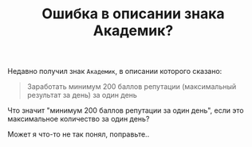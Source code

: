 ﻿---
title: "Ошибка в описании знака Академик?"
se.owner.user_id: 343345
se.owner.display_name: "finally"
se.owner.link: "https://ru.meta.stackoverflow.com/users/343345/finally"
se.link: "https://ru.meta.stackoverflow.com/questions/10040/%d0%9e%d1%88%d0%b8%d0%b1%d0%ba%d0%b0-%d0%b2-%d0%be%d0%bf%d0%b8%d1%81%d0%b0%d0%bd%d0%b8%d0%b8-%d0%b7%d0%bd%d0%b0%d0%ba%d0%b0-%d0%90%d0%ba%d0%b0%d0%b4%d0%b5%d0%bc%d0%b8%d0%ba"
se.question_id: 10040
se.post_type: question
---
<p>Недавно получил знак <code>Академик</code>, в описании которого сказано:</p>

<blockquote>
  <p>Заработать минимум 200 баллов репутации (максимальный результат за день) за один день</p>
</blockquote>

<p>Что значит "минимум 200 баллов репутации за один день", если это максимальное количество за один день?</p>

<p>Может я что-то не так понял, поправьте..</p>
